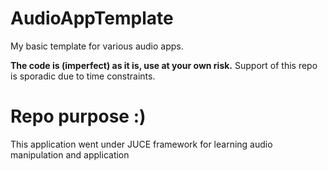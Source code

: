 # AudioAppTemplate

My basic template for various audio apps.

__The code is (imperfect) as it is, use at your own risk.__ Support of this repo is sporadic due to time constraints. 

# Repo purpose :)
This application went under JUCE framework for learning audio manipulation and application 